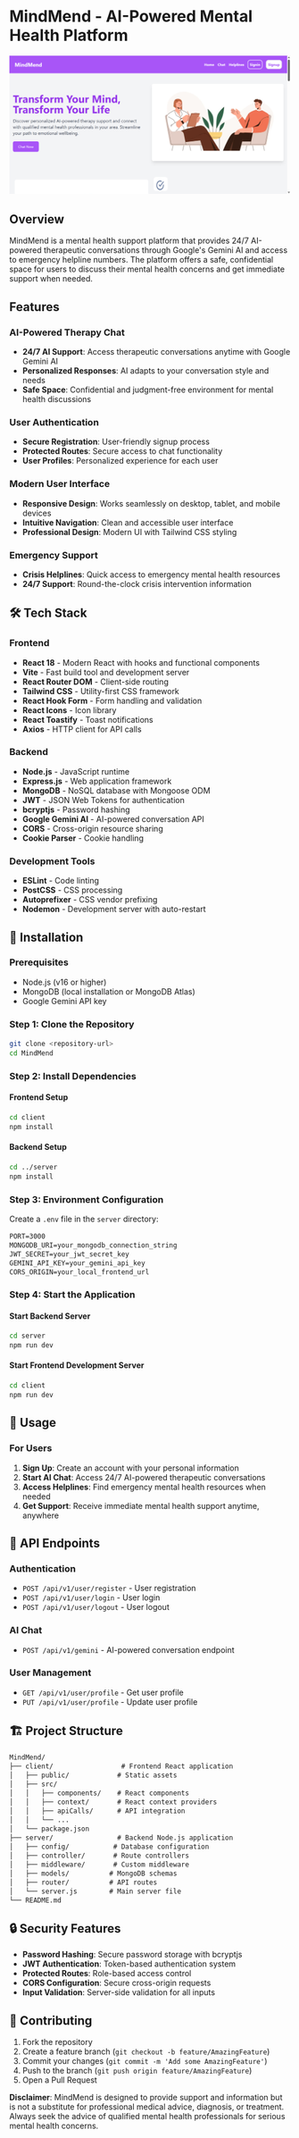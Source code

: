 # MindMend - AI-Powered Mental Health Platform

![MindMend Website](client/public/images/Screenshot%202025-08-13%20201832.png)

##  Overview

MindMend is a mental health support platform that provides 24/7 AI-powered therapeutic conversations through Google's Gemini AI and access to emergency helpline numbers. The platform offers a safe, confidential space for users to discuss their mental health concerns and get immediate support when needed.

##  Features

###  AI-Powered Therapy Chat
- **24/7 AI Support**: Access therapeutic conversations anytime with Google Gemini AI
- **Personalized Responses**: AI adapts to your conversation style and needs
- **Safe Space**: Confidential and judgment-free environment for mental health discussions



###  User Authentication
- **Secure Registration**: User-friendly signup process
- **Protected Routes**: Secure access to chat functionality
- **User Profiles**: Personalized experience for each user

###  Modern User Interface
- **Responsive Design**: Works seamlessly on desktop, tablet, and mobile devices
- **Intuitive Navigation**: Clean and accessible user interface
- **Professional Design**: Modern UI with Tailwind CSS styling

###  Emergency Support
- **Crisis Helplines**: Quick access to emergency mental health resources
- **24/7 Support**: Round-the-clock crisis intervention information

## 🛠️ Tech Stack

### Frontend
- **React 18** - Modern React with hooks and functional components
- **Vite** - Fast build tool and development server
- **React Router DOM** - Client-side routing
- **Tailwind CSS** - Utility-first CSS framework
- **React Hook Form** - Form handling and validation
- **React Icons** - Icon library
- **React Toastify** - Toast notifications
- **Axios** - HTTP client for API calls

### Backend
- **Node.js** - JavaScript runtime
- **Express.js** - Web application framework
- **MongoDB** - NoSQL database with Mongoose ODM
- **JWT** - JSON Web Tokens for authentication
- **bcryptjs** - Password hashing
- **Google Gemini AI** - AI-powered conversation API
- **CORS** - Cross-origin resource sharing
- **Cookie Parser** - Cookie handling

### Development Tools
- **ESLint** - Code linting
- **PostCSS** - CSS processing
- **Autoprefixer** - CSS vendor prefixing
- **Nodemon** - Development server with auto-restart

## 🚀 Installation

### Prerequisites
- Node.js (v16 or higher)
- MongoDB (local installation or MongoDB Atlas)
- Google Gemini API key

### Step 1: Clone the Repository
```bash
git clone <repository-url>
cd MindMend
```

### Step 2: Install Dependencies

#### Frontend Setup
```bash
cd client
npm install
```

#### Backend Setup
```bash
cd ../server
npm install
```

### Step 3: Environment Configuration

Create a `.env` file in the `server` directory:
```env
PORT=3000
MONGODB_URI=your_mongodb_connection_string
JWT_SECRET=your_jwt_secret_key
GEMINI_API_KEY=your_gemini_api_key
CORS_ORIGIN=your_local_frontend_url
```

### Step 4: Start the Application

#### Start Backend Server
```bash
cd server
npm run dev
```

#### Start Frontend Development Server
```bash
cd client
npm run dev
```

## 📖 Usage

### For Users
1. **Sign Up**: Create an account with your personal information
2. **Start AI Chat**: Access 24/7 AI-powered therapeutic conversations
3. **Access Helplines**: Find emergency mental health resources when needed
4. **Get Support**: Receive immediate mental health support anytime, anywhere

## 🔧 API Endpoints

### Authentication
- `POST /api/v1/user/register` - User registration
- `POST /api/v1/user/login` - User login
- `POST /api/v1/user/logout` - User logout

### AI Chat
- `POST /api/v1/gemini` - AI-powered conversation endpoint

### User Management
- `GET /api/v1/user/profile` - Get user profile
- `PUT /api/v1/user/profile` - Update user profile

## 🏗️ Project Structure

```
MindMend/
├── client/                 # Frontend React application
│   ├── public/            # Static assets
│   ├── src/
│   │   ├── components/    # React components
│   │   ├── context/       # React context providers
│   │   ├── apiCalls/      # API integration
│   │   └── ...
│   └── package.json
├── server/                # Backend Node.js application
│   ├── config/           # Database configuration
│   ├── controller/       # Route controllers
│   ├── middleware/       # Custom middleware
│   ├── models/          # MongoDB schemas
│   ├── router/          # API routes
│   └── server.js        # Main server file
└── README.md
```

## 🔒 Security Features

- **Password Hashing**: Secure password storage with bcryptjs
- **JWT Authentication**: Token-based authentication system
- **Protected Routes**: Role-based access control
- **CORS Configuration**: Secure cross-origin requests
- **Input Validation**: Server-side validation for all inputs


## 🤝 Contributing

1. Fork the repository
2. Create a feature branch (`git checkout -b feature/AmazingFeature`)
3. Commit your changes (`git commit -m 'Add some AmazingFeature'`)
4. Push to the branch (`git push origin feature/AmazingFeature`)
5. Open a Pull Request


**Disclaimer**: MindMend is designed to provide support and information but is not a substitute for professional medical advice, diagnosis, or treatment. Always seek the advice of qualified mental health professionals for serious mental health concerns.

